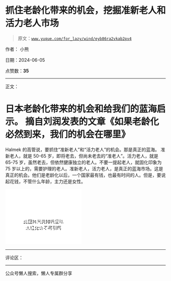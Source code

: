 # 抓住老龄化带来的机会，挖掘准新老人和活力老人市场

> 原文：[`www.yuque.com/for_lazy/wind/eyb86ra2vkab2pv4`](https://www.yuque.com/for_lazy/wind/eyb86ra2vkab2pv4)

作者： 小熊

日期：2024-06-05

点赞数：**35**

* * *

正文：

# 日本老龄化带来的机会和给我们的蓝海启示。 摘自刘润发表的文章《如果老龄化必然到来，我们的机会在哪里》

Halmek 的高管说，要抓住“准新老人”和“活力老人”的机会。那是真正的蓝海。
准新老人，就是 50-65 岁，即将老去，但尚未老去的“准老人”。活力老人，就是 65-75 岁，虽然老去，但依然健康独立的老人。不要一提起老人，就固化印象为 75 岁以上的，需要护理的老人。准新老人，活力老人，是真正的蓝海市场。这是真正的机会。他们是老龄化以后，一个国家最有钱，也最有时间的人。但是，要说起花钱，不管什么年龄，主力还是女性。

![](img/425bf97f492fa5b44582543972539a4a.png)

* * *

评论区：

* * *

公众号懒人搜索，懒人专属群分享